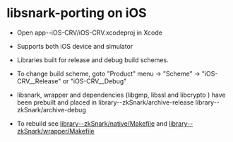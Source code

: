 # libsnark-porting on iOS


- Open app--iOS-CRV/iOS-CRV.xcodeproj in Xcode

- Supports both iOS device and simulator

- Libraries built for release and debug build schemes.

- To change build scheme, goto "Product" menu -> "Scheme" -> "iOS-CRV__Release" or "iOS-CRV__Debug"

- libsnark, wrapper and dependencies (libgmp, libssl and libcrypto ) have been prebuilt and placed in 
	library--zkSnark/archive-release 
	library--zkSnark/archive-debug 

- To rebuild see [library--zkSnark/native/Makefile](https://github.com/snp-labs/Android-CRV/blob/8e719737483961c71a0637b5ac85cb6e9d05cd69/library--zkSnark/native/Makefile#L227) and [library--zkSnark/wrapper/Makefile](https://github.com/snp-labs/Android-CRV/blob/8e719737483961c71a0637b5ac85cb6e9d05cd69/library--zkSnark/wrapper/Makefile#L54)



 